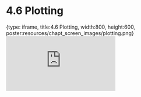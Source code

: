 # 4.6 Plotting
 
{type: iframe, title:4.6 Plotting, width:800, height:600, poster:resources/chapt_screen_images/plotting.png}
![](https://stephaniemyan.github.io/hgv_modules/no_toc/plotting.html)
 

 
